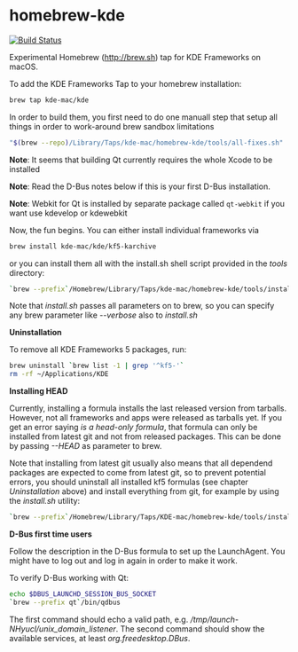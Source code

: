 homebrew-kde
============

[![Build Status](https://travis-ci.org/KDE-mac/homebrew-kde.svg?branch=master)](https://travis-ci.org/KDE-mac/homebrew-kde)

Experimental Homebrew (http://brew.sh) tap for KDE Frameworks on macOS.

To add the KDE Frameworks Tap to your homebrew installation:

```sh
brew tap kde-mac/kde
```

In order to build them, you first need to do one manuall step that setup all things in order to work-around brew sandbox limitations
```sh
"$(brew --repo)/Library/Taps/kde-mac/homebrew-kde/tools/all-fixes.sh"
```

**Note**: It seems that building Qt currently requires the whole Xcode to be installed

**Note**: Read the D-Bus notes below if this is your first D-Bus installation.

**Note**: Webkit for Qt is installed by separate package called `qt-webkit` if you want use kdevelop or kdewebkit

Now, the fun begins. You can either install individual frameworks via

```sh
brew install kde-mac/kde/kf5-karchive
```

or you can install them all with the install.sh shell script provided in the
*tools* directory:

```sh
`brew --prefix`/Homebrew/Library/Taps/kde-mac/homebrew-kde/tools/install.sh
```

Note that *install.sh* passes all parameters on to brew, so you can specify
any brew parameter like *--verbose* also to *install.sh*

**Uninstallation**

To remove all KDE Frameworks 5 packages, run:

```sh
brew uninstall `brew list -1 | grep '^kf5-'`
rm -rf ~/Applications/KDE
```

**Installing HEAD**

Currently, installing a formula installs the last released version from tarballs.
However, not all frameworks and apps were released as tarballs yet. If you get
an error saying *is a head-only formula*, that formula can only be installed from
latest git and not from released packages. This can be done by passing *--HEAD* as
parameter to brew.

Note that installing from latest git usually also means that all dependend packages
are expected to come from latest git, so to prevent potential errors, you should
uninstall all installed kf5 formulas (see chapter *Uninstallation* above) and install
everything from git, for example by using the *install.sh* utility:

```sh
`brew --prefix`/Homebrew/Library/Taps/KDE-mac/homebrew-kde/tools/install.sh --HEAD
```

**D-Bus first time users**

Follow the description in the D-Bus formula to set up the LaunchAgent. You might
have to log out and log in again in order to make it work.

To verify D-Bus working with Qt:

```sh
echo $DBUS_LAUNCHD_SESSION_BUS_SOCKET
`brew --prefix qt`/bin/qdbus
```

The first command should echo a valid path, e.g. */tmp/launch-NHyucl/unix_domain_listener*.
The second command should show the available services, at least *org.freedesktop.DBus*.
